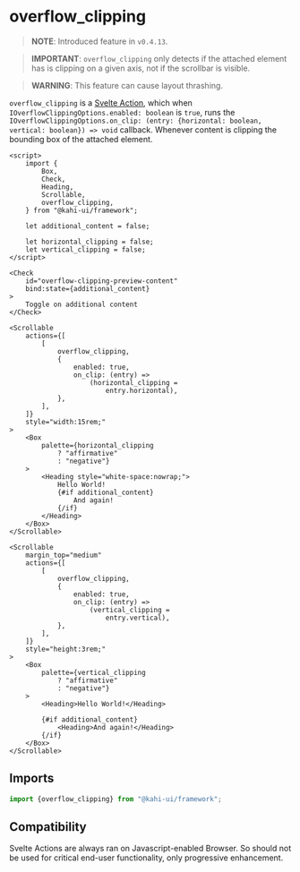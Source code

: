 # overflow_clipping

> **NOTE**: Introduced feature in `v0.4.13`.

> **IMPORTANT**: `overflow_clipping` only detects if the attached element has is clipping on a given axis, not if the scrollbar is visible.

> **WARNING**: This feature can cause layout thrashing.

`overflow_clipping` is a [Svelte Action](https://svelte.dev/docs#use_action), which when `IOverflowClippingOptions.enabled: boolean` is `true`, runs the `IOverflowClippingOptions.on_clip: (entry: {horizontal: boolean, vertical: boolean}) => void` callback. Whenever content is clipping the bounding box of the attached element.

```svelte {title="overflow_clipping Preview" mode="repl"}
<script>
    import {
        Box,
        Check,
        Heading,
        Scrollable,
        overflow_clipping,
    } from "@kahi-ui/framework";

    let additional_content = false;

    let horizontal_clipping = false;
    let vertical_clipping = false;
</script>

<Check
    id="overflow-clipping-preview-content"
    bind:state={additional_content}
>
    Toggle on additional content
</Check>

<Scrollable
    actions={[
        [
            overflow_clipping,
            {
                enabled: true,
                on_clip: (entry) =>
                    (horizontal_clipping =
                        entry.horizontal),
            },
        ],
    ]}
    style="width:15rem;"
>
    <Box
        palette={horizontal_clipping
            ? "affirmative"
            : "negative"}
    >
        <Heading style="white-space:nowrap;">
            Hello World!
            {#if additional_content}
                And again!
            {/if}
        </Heading>
    </Box>
</Scrollable>

<Scrollable
    margin_top="medium"
    actions={[
        [
            overflow_clipping,
            {
                enabled: true,
                on_clip: (entry) =>
                    (vertical_clipping =
                        entry.vertical),
            },
        ],
    ]}
    style="height:3rem;"
>
    <Box
        palette={vertical_clipping
            ? "affirmative"
            : "negative"}
    >
        <Heading>Hello World!</Heading>

        {#if additional_content}
            <Heading>And again!</Heading>
        {/if}
    </Box>
</Scrollable>
```

## Imports

```javascript {title="overflow_clipping Imports"}
import {overflow_clipping} from "@kahi-ui/framework";
```

## Compatibility

Svelte Actions are always ran on Javascript-enabled Browser. So should not be used for critical end-user functionality, only progressive enhancement.
